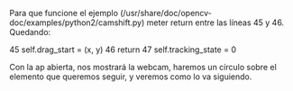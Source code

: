 Para que funcione el ejemplo (/usr/share/doc/opencv-doc/examples/python2/camshift.py) meter
return
entre las líneas 45 y 46. Quedando:

 45             self.drag_start = (x, y)
 46             return
 47             self.tracking_state = 0

Con la ap abierta, nos mostrará la webcam, haremos un círculo sobre el elemento que queremos seguir, y veremos como lo va siguiendo.

